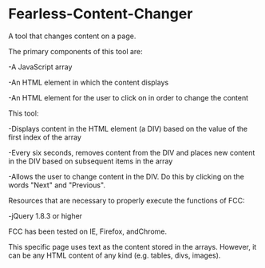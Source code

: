 # Fearless-Content-Changer
A tool that changes content on a page.

The primary components of this tool are:

-A JavaScript array

-An HTML element in which the content displays

-An HTML element for the user to click on in order to change the content


This tool:

-Displays content in the HTML element (a DIV) based on the value of the first index of the array

-Every six seconds, removes content from the DIV and places new content in the DIV based on subsequent items in the array

-Allows the user to change content in the DIV. Do this by clicking on the words "Next" and "Previous".


Resources that are necessary to properly execute the functions of FCC:

-jQuery 1.8.3 or higher


FCC has been tested on IE, Firefox, andChrome.

This specific page uses text as the content stored in the arrays. However, it can be any HTML content of any kind (e.g. tables, divs, images).
